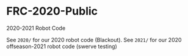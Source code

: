 # FRC-2020-Public

2020-2021 Robot Code

See `2020/` for our 2020 robot code (Blackout).
See `2021/` for our 2020 offseason-2021 robot code (swerve testing)

